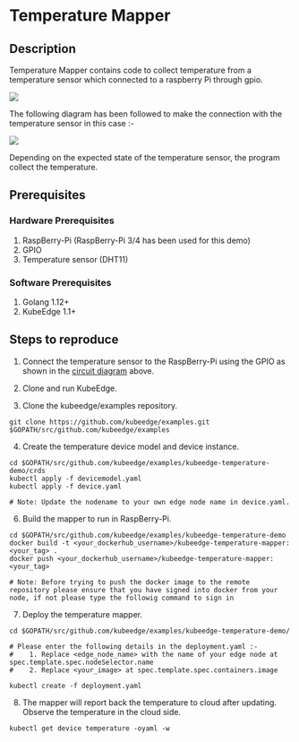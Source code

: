 # Temperature Mapper


 ## Description

Temperature Mapper contains code to collect temperature from a temperature sensor which connected to a raspberry Pi through gpio.

<img src="images/temperature-sensor.jpg">

The following diagram has been followed to make the connection with the
temperature sensor in this case :-

<img src="images/temperature-sensor-wiring.PNG">

Depending on the expected state of the temperature sensor, the program collect the temperature.



## Prerequisites

### Hardware Prerequisites

1. RaspBerry-Pi (RaspBerry-Pi 3/4 has been used for this demo)
2. GPIO
3. Temperature sensor (DHT11)

### Software Prerequisites

1. Golang 1.12+
2. KubeEdge 1.1+

## Steps to reproduce

1. Connect the temperature sensor to the RaspBerry-Pi using the GPIO as shown in the [circuit diagram](images/temperature-sensor-wiring.PNG) above.

2. Clone and run KubeEdge.

3. Clone the kubeedge/examples repository.

```console
git clone https://github.com/kubeedge/examples.git $GOPATH/src/github.com/kubeedge/examples
```

4. Create the temperature device model and device instance.

```console
cd $GOPATH/src/github.com/kubeedge/examples/kubeedge-temperature-demo/crds
kubectl apply -f devicemodel.yaml
kubectl apply -f device.yaml

# Note: Update the nodename to your own edge node name in device.yaml.
```

 6. Build the mapper to run in RaspBerry-Pi.

```shell
cd $GOPATH/src/github.com/kubeedge/examples/kubeedge-temperature-demo
docker build -t <your_dockerhub_username>/kubeedge-temperature-mapper:<your_tag> .
docker push <your_dockerhub_username>/kubeedge-temperature-mapper:<your_tag>

# Note: Before trying to push the docker image to the remote repository please ensure that you have signed into docker from your node, if not please type the followig command to sign in
```

 7. Deploy the temperature mapper.

```console
cd $GOPATH/src/github.com/kubeedge/examples/kubeedge-temperature-demo/

# Please enter the following details in the deployment.yaml :-
#    1. Replace <edge_node_name> with the name of your edge node at spec.template.spec.nodeSelector.name
#    2. Replace <your_image> at spec.template.spec.containers.image

kubectl create -f deployment.yaml
```

  8. The mapper will report back the temperature to cloud after updating. Observe the temperature in the cloud side.

```shell
kubectl get device temperature -oyaml -w
```


